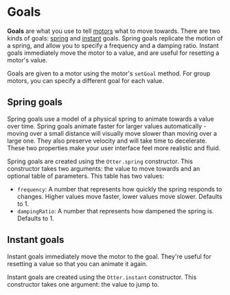 # Goals

**Goals** are what you use to tell [motors](../motors.md) what to move towards. There are two kinds of goals: [spring](./spring.md) and [instant](./instant.md) goals. Spring goals replicate the motion of a spring, and allow you to specify a frequency and a damping ratio. Instant goals immediately move the motor to a value, and are useful for resetting a motor's value.

Goals are given to a motor using the motor's `setGoal` method. For group motors, you can specify a different goal for each value.

## Spring goals

Spring goals use a model of a physical spring to animate towards a value over time. Spring goals animate faster for larger values automatically - moving over a small distance will visually move slower than moving over a large one. They also preserve velocity and will take time to decelerate. These two properties make your user interface feel more realistic and fluid.

Spring goals are created using the `Otter.spring` constructor. This constructor takes two arguments: the value to move towards and an optional table of parameters. This table has two values:

* `frequency`: A number that represents how quickly the spring responds to changes. Higher values move faster, lower values move slower. Defaults to 1.
* `dampingRatio`: A number that represents how dampened the spring is. Defaults to 1.

## Instant goals

Instant goals immediately move the motor to the goal. They're useful for resetting a value so that you can animate it again.

Instant goals are created using the `Otter.instant` constructor. This constructor takes one argument: the value to jump to.